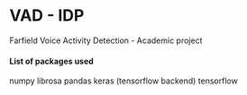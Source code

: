# VAD - IDP
Farfield Voice Activity Detection - Academic project

#### List of packages used
numpy
librosa
pandas
keras (tensorflow backend)
tensorflow 